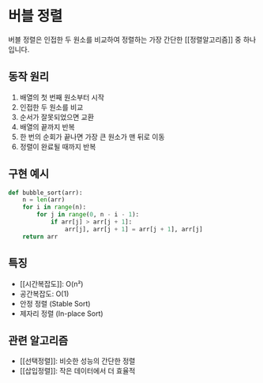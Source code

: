 # 버블 정렬

버블 정렬은 인접한 두 원소를 비교하여 정렬하는 가장 간단한 [[정렬알고리즘]] 중 하나입니다.

## 동작 원리

1. 배열의 첫 번째 원소부터 시작
2. 인접한 두 원소를 비교
3. 순서가 잘못되었으면 교환
4. 배열의 끝까지 반복
5. 한 번의 순회가 끝나면 가장 큰 원소가 맨 뒤로 이동
6. 정렬이 완료될 때까지 반복

## 구현 예시

```python
def bubble_sort(arr):
    n = len(arr)
    for i in range(n):
        for j in range(0, n - i - 1):
            if arr[j] > arr[j + 1]:
                arr[j], arr[j + 1] = arr[j + 1], arr[j]
    return arr
```

## 특징

- [[시간복잡도]]: O(n²)
- 공간복잡도: O(1)
- 안정 정렬 (Stable Sort)
- 제자리 정렬 (In-place Sort)

## 관련 알고리즘

- [[선택정렬]]: 비슷한 성능의 간단한 정렬
- [[삽입정렬]]: 작은 데이터에서 더 효율적
